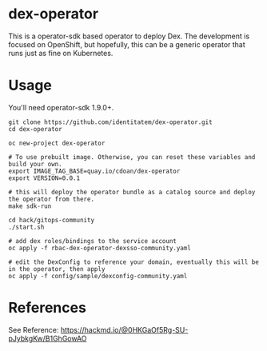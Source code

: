 # dex-operator

This is a operator-sdk based operator to deploy Dex. The development is focused on OpenShift, but hopefully, this can be a generic operator that runs just as fine on Kubernetes.

# Usage

You'll need operator-sdk 1.9.0+.

```
git clone https://github.com/identitatem/dex-operator.git
cd dex-operator

oc new-project dex-operator

# To use prebuilt image. Otherwise, you can reset these variables and build your own.
export IMAGE_TAG_BASE=quay.io/cdoan/dex-operator
export VERSION=0.0.1

# this will deploy the operator bundle as a catalog source and deploy the operator from there.
make sdk-run

cd hack/gitops-community
./start.sh

# add dex roles/bindings to the service account
oc apply -f rbac-dex-operator-dexsso-community.yaml

# edit the DexConfig to reference your domain, eventually this will be in the operator, then apply
oc apply -f config/sample/dexconfig-community.yaml
```

# References

See Reference: https://hackmd.io/@0HKGaOf5Rg-SU-pJybkgKw/B1GhGowAO
